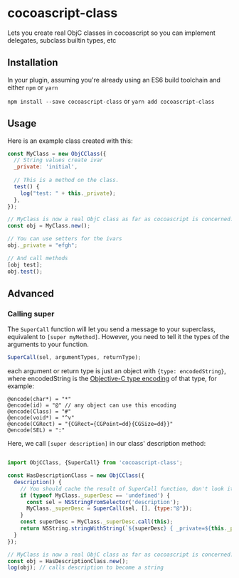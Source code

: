 # cocoascript-class
Lets you create real ObjC classes in cocoascript so you can implement delegates, subclass builtin types, etc

## Installation

In your plugin, assuming you're already using an ES6 build toolchain and either `npm` or `yarn`

`npm install --save cocoascript-class` or `yarn add cocoascript-class`


## Usage

Here is an example class created with this:

````js
const MyClass = new ObjCClass({
  // String values create ivar
  _private: 'initial',
  
  // This is a method on the class.
  test() {
    log("test: " + this._private);
  },
});

// MyClass is now a real ObjC class as far as cocoascript is concerned:
const obj = MyClass.new();

// You can use setters for the ivars
obj._private = "efgh";

// And call methods
[obj test];
obj.test();

````

## Advanced


### Calling super


The `SuperCall` function will let you send a message to your superclass, equivalent to `[super myMethod]`. However, you need to tell it the types of the arguments to your function.

````js
SuperCall(sel, argumentTypes, returnType);
````

each argument or return type is just an object with `{type: encodedString}`, where encodedString is the [Objective-C type encoding](https://developer.apple.com/library/content/documentation/Cocoa/Conceptual/ObjCRuntimeGuide/Articles/ocrtTypeEncodings.html) of that type, for example:

````
@encode(char*) = "*"
@encode(id) = "@" // any object can use this encoding
@encode(Class) = "#"
@encode(void*) = "^v"
@encode(CGRect) = "{CGRect={CGPoint=dd}{CGSize=dd}}"
@encode(SEL) = ":"
````

Here, we call `[super description]` in our class' description method:

````js

import ObjCClass, {SuperCall} from 'cocoascript-class';

const HasDescriptionClass = new ObjCClass({  
  description() {
    // You should cache the result of SuperCall function, don't look it up each time
    if (typeof MyClass._superDesc == 'undefined') {
      const sel = NSStringFromSelector('description');
      MyClass._superDesc = SuperCall(sel, [], {type:"@"});
    }
    const superDesc = MyClass._superDesc.call(this);
    return NSString.stringWithString(`${superDesc} { _private=${this._private} }`);
  }
});

// MyClass is now a real ObjC class as far as cocoascript is concerned:
const obj = HasDescriptionClass.new();
log(obj); // calls description to become a string
````


